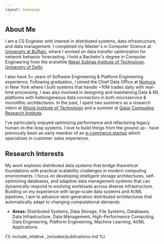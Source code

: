 ```yaml
---
layout: homepage
---
```


## About Me

I am a CS Engineer with interest in distributed systems, data infrastructure, and data management. I completed my Master's in Computer Science at [University at Buffalo](https://www.buffalo.edu/), where I worked on data transfer optimization for network behavior forecasting. I hold a Bachelor's degree in Computer Engineering from the erstwhile [Netaji Subhas Institute of Technology](https://nsut.ac.in/en/home), [University of Delhi](https://www.du.ac.in/).

I also have 3+ years of Software Engineering & Platform Engineering experience. Following graduation, I joined the Chief Data Office at [Nomura](https://www.nomura.com/) in New York where I built systems that handle ~10M trades daily with real-time processing. I was also involved in designing and maintaining Data & ML platforms with heterogeneous data connectors in both microservice & monolithic architectures. In the past, I spent two summers as a research intern at [Illinois Institute of Technology](https://www.iit.edu/) and a summer at [Qatar Computing Research Institute](https://www.hbku.edu.qa/en/qcri).

I've particularly enjoyed optimizing performance and refactoring legacy human-in-the-loop systems. I love to build things from the ground up - have previously been an early member of an [e-commerce startup](https://www.altdigital.tech/) which specializes in customer sales experience.

## Research Interests

My work explores distributed data systems that bridge theoretical foundations with practical scalability challenges in modern computing environments. I focus on developing intelligent storage architectures, self-optimizing databases, and adaptive data management systems that can dynamically respond to evolving workloads across diverse infrastructure. Building on my experience with large-scale data systems and AI/ML pipelines, I aim to advance next-generation distributed architectures that automatically adapt to changing computational demands.

- **Areas:** Distributed Systems, Data Storage, File Systems, Databases, Data Infrastructure, Data Management, High-Performance Computing, Data Engineering, Platform Engineering, Machine Learning, AI/ML Applications


{% include_relative _includes/publications.md %}
